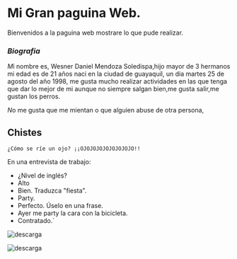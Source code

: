 #  Mi Gran paguina Web.



Bienvenidos a la paguina web mostrare lo que pude realizar. 
### _Biografia_
 
*M*i nombre es, Wesner Daniel Mendoza Soledispa,hijo mayor de 3 hermanos mi edad es de 21 años  naci en la ciudad de guayaquil, un dia martes 25 de agosto del año 1998, me gusta mucho realizar actividades en las que tenga que dar lo mejor de mi aunque no siempre salgan bien,me gusta salir,me gustan los perros.

*N*o me gusta que me mientan o que alguien abuse de otra persona,


## Chistes

 `¿Cómo se ríe un ojo?
  ¡¡OJOJOJOJOJOJOJOJO!!`



   En una entrevista de trabajo:
  - ¿Nivel de inglés?
  - Alto
  - Bien. Traduzca "fiesta".
  - Party.
  - Perfecto. Úselo en una frase.
  - Ayer me party la cara con la bicicleta.
  - Contratado.`

![descarga](https://user-images.githubusercontent.com/57574200/68559482-2fb89a00-040b-11ea-83a8-b3e7cd84bc80.png)


![descarga](https://user-images.githubusercontent.com/57574200/68559482-2fb89a00-040b-11ea-83a8-b3e7cd84bc80.png)


